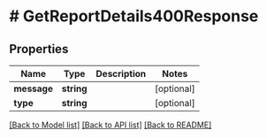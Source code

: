 # # GetReportDetails400Response

## Properties

Name | Type | Description | Notes
------------ | ------------- | ------------- | -------------
**message** | **string** |  | [optional]
**type** | **string** |  | [optional]

[[Back to Model list]](../../README.md#models) [[Back to API list]](../../README.md#endpoints) [[Back to README]](../../README.md)
